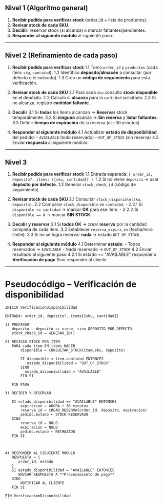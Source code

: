 ## Nivel 1 (Algoritmo general)

1. **Recibir pedido para verificar stock** (order\_id + lista de productos).
2. **Revisar stock de cada SKU**.
3. **Decidir**: reservar stock (si alcanza) o marcar faltantes/pendientes.
4. **Responder al siguiente módulo** al siguiente paso.

---

## Nivel 2 (Refinamiento de cada paso)

1. **Recibir pedido para verificar stock**
   1.1 Tomo `order_id` y `productos` (cada item: `sku`, `cantidad`).
   1.2 Identifico **depósito/almacén** a consultar (por defecto o el indicado).
   1.3 Creo un **código de seguimiento** para esta verificación.

2. **Revisar stock de cada SKU**
   2.1 Para cada `sku` consulto **stock disponible** en el depósito.
   2.2 Calculo si **alcanza** para la `cantidad` solicitada.
   2.3 Si no alcanza, registro **cantidad faltante**.

3. **Decidir**
   3.1 Si **todos** los ítems alcanzan → **Reservar** stock temporalmente.
   3.2 Si **ninguno** alcanza → **Sin reserva** y **listar faltantes**.
   3.3 Definir **tiempo de expiración** de la reserva (ej.: 30 minutos).

4. **Responder al siguiente módulo**
   4.1 Actualizar **estado de disponibilidad** del pedido:
   \- `AVAILABLE` (todo reservado)
   \- `OUT_OF_STOCK` (sin reserva)
   4.3 Enviar **respuesta** al siguiente módulo.

---

## Nivel 3

1. **Recibir pedido para verificar stock**
   1.1 Entrada esperada: `{ order_id, deposito?, items: [{sku, cantidad}] }`.
   1.2 Si no viene `deposito` → usar **depósito por defecto**.
   1.3 Generar `stock_check_id` (código de seguimiento).

2. **Revisar stock de cada SKU**
   2.1 Consultar `stock_disponible(sku, deposito)`.
   2.2 Comparar `stock_disponible` vs `cantidad`.
   \- 2.2.1 Si `disponible >= cantidad` → marcar **OK** para ese ítem.
   \- 2.2.2 Si `disponible == 0` → marcar **SIN STOCK**.

3. **Decidir y reservar**
   3.1 Si **todos OK** → crear **reserva** por la cantidad completa de cada ítem.
   3.2 Establecer `reserva_expira_en` (fecha/hora límite).
   3.3 Si no se logra reservar **nada** → estado `OUT_OF_STOCK`.

4. **Responder al siguiente módulo**
   4.1 Determinar **estado**:
   \- Todos reservados → `AVAILABLE`
   \- Nada reservado → `OUT_OF_STOCK`
   4.2 Enviar resultado al siguiente paso 
      4.2.1 Si estado == "AVAILABLE" responder a **Verificación de pago** 
            Sino responder al cliente

---

# Pseudocódigo – Verificación de disponibilidad

```
INICIO VerificacionDisponibilidad

ENTRADA: order_id, deposito?, items[{sku, cantidad}]

1) PREPARAR
   deposito ← deposito si viene, sino DEPOSITO_POR_DEFECTO
   stock_check_id ← GENERAR_ID()

2) REVISAR STOCK POR ITEM
   PARA cada item EN items HACER
       disponible ← CONSULTAR_STOCK(item.sku, deposito)

       SI disponible < item.cantidad ENTONCES
          estado_disponibilidad ← "OUT_OF_STOCK"
       SINO 
         estado_disponibilidad = "AVAILABLE" 
       FIN SI

   FIN PARA

3) DECIDIR Y RESERVAR

   SI estado_disponibilidad == "AVAILABLE" ENTONCES
       expiracion ← AHORA + 30 minutos
       reserva_id ← CREAR_RESERVA(order_id, deposito, expiracion)
       pedido.estado ← STOCK RESERVADO
   SINO
       reserva_id ← NULO
       expiracion ← NULO
       pedido.estado ← RECHAZADO
   FIN SI

   

4) RESPONDER AL SIGUIENTE MÓDULO
   RESPUESTA ← {
      order_id, estado
   }
   SI estado_disponibilidad = "AVAILABLE" ENTONCES
      ENVIAR RESPUESTA A **Procesamiento de pago**
   SINO
       NOTIFICAR AL CLIENTE
   FIN SI

FIN VerificacionDisponibilidad
``